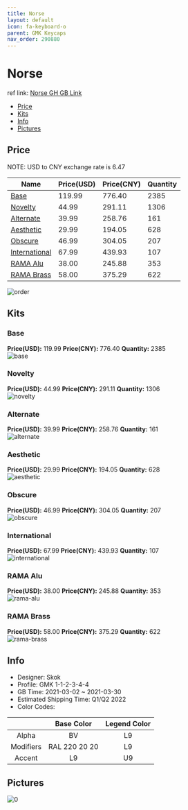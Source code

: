 ```yaml
---
title: Norse 
layout: default
icon: fa-keyboard-o
parent: GMK Keycaps
nav_order: 290880
---
```


# Norse 

ref link: [Norse GH GB Link](https://geekhack.org/index.php?topic=111473.0)

* [Price](#price)
* [Kits](#kits)
* [Info](#info)
* [Pictures](#pictures)

## Price

NOTE: USD to CNY exchange rate is 6.47

| Name          | Price(USD)   |  Price(CNY) | Quantity |
| ------------- | ------------ |  ---------- | -------- |
|[Base](#base)|119.99|776.40|2385|
|[Novelty](#novelty)|44.99|291.11|1306|
|[Alternate](#alternate)|39.99|258.76|161|
|[Aesthetic](#aesthetic)|29.99|194.05|628|
|[Obscure](#obscure)|46.99|304.05|207|
|[International](#international)|67.99|439.93|107|
|[RAMA Alu](#rama-alu)|38.00|245.88|353|
|[RAMA Brass](#rama-brass)|58.00|375.29|622|

<img src="{{ 'assets/images/gmk-keycaps/Norse/order.png' | relative_url }}" alt="order" class="image featured">

## Kits
### Base  
**Price(USD):** 119.99	**Price(CNY):** 776.40	**Quantity:** 2385  
<img src="{{ 'assets/images/gmk-keycaps/Norse/kits_pics/base.png' | relative_url }}" alt="base" class="image featured">

### Novelty  
**Price(USD):** 44.99	**Price(CNY):** 291.11	**Quantity:** 1306  
<img src="{{ 'assets/images/gmk-keycaps/Norse/kits_pics/novelty.png' | relative_url }}" alt="novelty" class="image featured">

### Alternate  
**Price(USD):** 39.99	**Price(CNY):** 258.76	**Quantity:** 161  
<img src="{{ 'assets/images/gmk-keycaps/Norse/kits_pics/alternate.png' | relative_url }}" alt="alternate" class="image featured">

### Aesthetic  
**Price(USD):** 29.99	**Price(CNY):** 194.05	**Quantity:** 628  
<img src="{{ 'assets/images/gmk-keycaps/Norse/kits_pics/aesthetic.png' | relative_url }}" alt="aesthetic" class="image featured">

### Obscure  
**Price(USD):** 46.99	**Price(CNY):** 304.05	**Quantity:** 207  
<img src="{{ 'assets/images/gmk-keycaps/Norse/kits_pics/obscure.png' | relative_url }}" alt="obscure" class="image featured">

### International  
**Price(USD):** 67.99	**Price(CNY):** 439.93	**Quantity:** 107  
<img src="{{ 'assets/images/gmk-keycaps/Norse/kits_pics/international.png' | relative_url }}" alt="international" class="image featured">

### RAMA Alu  
**Price(USD):** 38.00	**Price(CNY):** 245.88	**Quantity:** 353  
<img src="{{ 'assets/images/gmk-keycaps/Norse/kits_pics/rama-alu.png' | relative_url }}" alt="rama-alu" class="image featured">

### RAMA Brass  
**Price(USD):** 58.00	**Price(CNY):** 375.29	**Quantity:** 622  
<img src="{{ 'assets/images/gmk-keycaps/Norse/kits_pics/rama-brass.png' | relative_url }}" alt="rama-brass" class="image featured">

## Info
* Designer: Skok  
* Profile: GMK 1-1-2-3-4-4  
* GB Time: 2021-03-02 ~ 2021-03-30  
* Estimated Shipping Time: Q1/Q2 2022  
* Color Codes:  

| |Base Color     | Legend Color
| :-------------: | :-------------: | :------------:
|Alpha|BV|L9
|Modifiers|RAL 220 20 20|L9
|Accent|L9|U9


## Pictures  
<img src="{{ 'assets/images/gmk-keycaps/Norse/rendering_pics/0.png' | relative_url }}" alt="0" class="image featured">
